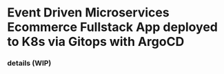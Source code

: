 # Event Driven Microservices Ecommerce Fullstack App deployed to K8s via Gitops with ArgoCD

### details (WIP)